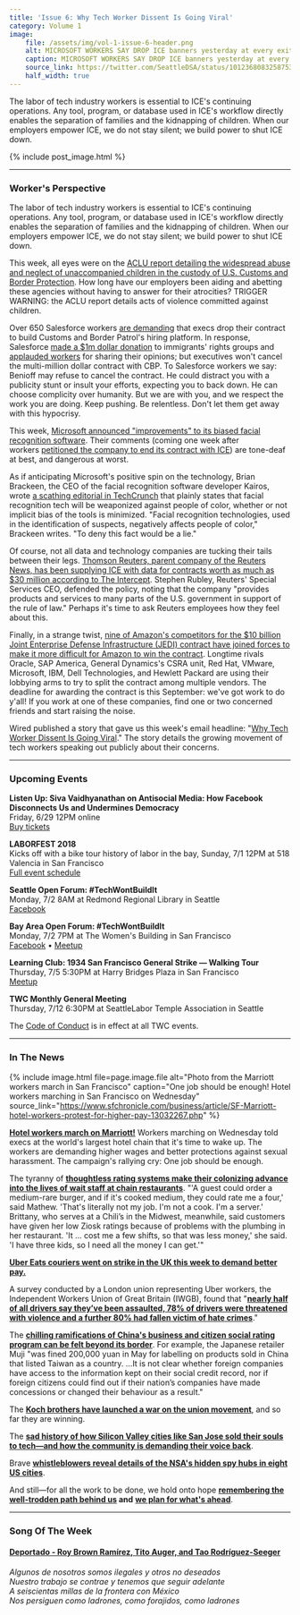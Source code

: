 ```yaml
---
title: 'Issue 6: Why Tech Worker Dissent Is Going Viral'
category: Volume 1
image:
    file: /assets/img/vol-1-issue-6-header.png
    alt: MICROSOFT WORKERS SAY DROP ICE banners yesterday at every exit for Microsoft in Seattle  (Image from @SeattleDSA)
    caption: MICROSOFT WORKERS SAY DROP ICE banners yesterday at every exit for Microsoft in Seattle  (Image from @SeattleDSA)
    source_link: https://twitter.com/SeattleDSA/status/1012368083258753025
    half_width: true
---
```


<!-- Content imported from: https://eepurl.com/dzoRS9 -->

The labor of tech industry workers is essential to ICE's continuing operations. Any tool, program, or database used in ICE's workflow directly enables the separation of families and the kidnapping of children. When our employers empower ICE, we do not stay silent; we build power to shut ICE down.  

<!--excerpt-->

{% include post_image.html %}

***

### Worker's Perspective

The labor of tech industry workers is essential to ICE's continuing operations. Any tool, program, or database used in ICE's workflow directly enables the separation of families and the kidnapping of children. When our employers empower ICE, we do not stay silent; we build power to shut ICE down.  

This week, all eyes were on the [ACLU report detailing the widespread abuse and neglect of unaccompanied children in the custody of U.S. Customs and Border Protection](https://www.aclu.org/news/aclu-obtains-documents-showing-widespread-abuse-child-immigrants-us-custody). How long have our employers been aiding and abetting these agencies without having to answer for their atrocities? TRIGGER WARNING: the ACLU report details acts of violence committed against children.

Over 650 Salesforce workers [are demanding](https://www.buzzfeed.com/carolineodonovan/salesforce-employees-push-back-against-company-contract?utm_term=.yd11ByaK8#.xfRA9jgBp) that execs drop their contract to build Customs and Border Patrol's hiring platform. In response, Salesforce [made a $1m dollar donation](https://twitter.com/salesforce/status/1012035908722397184) to immigrants' rights groups and [applauded workers](https://www.bloomberg.com/news/articles/2018-06-27/salesforce-s-benioff-keeps-ties-to-border-agency-after-protest) for sharing their opinions; but executives won't cancel the multi-million dollar contract with CBP. To Salesforce workers we say: Benioff may refuse to cancel the contract. He could distract you with a publicity stunt or insult your efforts, expecting you to back down. He can choose complicity over humanity. But we are with you, and we respect the work you are doing. Keep pushing. Be relentless. Don't let them get away with this hypocrisy.  
  
This week, [Microsoft announced "improvements" to its biased facial recognition software](https://gizmodo.com/microsoft-improves-racist-facial-recognition-software-1827141398). Their comments (coming one week after workers&nbsp;[petitioned the company to end its contract with ICE](https://gizmodo.com/microsoft-employees-pressure-leadership-to-cancel-ice-c-1826965297)) are tone-deaf at best, and dangerous at worst.&nbsp;  

As if anticipating Microsoft's positive spin on the technology, Brian Brackeen, the CEO of the facial recognition software developer Kairos, wrote [a scathing editorial in TechCrunch](https://techcrunch.com/2018/06/25/facial-recognition-software-is-not-ready-for-use-by-law-enforcement/) that plainly states that facial recognition tech will be weaponized against people of color, whether or not implicit bias of the tools is minimized. "Facial recognition technologies, used in the identification of suspects, negatively affects people of color," Brackeen writes. "To deny this fact would be a lie."  
  
Of course, not all data and technology companies are tucking their tails between their legs. [Thomson Reuters, parent company of the Reuters News, has been supplying ICE with data for contracts worth as much as $30 million according to The Intercept](https://theintercept.com/2018/06/27/thomson-reuters-defends-its-work-for-ice/).&nbsp;Stephen Rubley, Reuters' Special Services CEO, defended the policy, noting that the company "provides products and services to many parts of the U.S. government in support of the rule of law." Perhaps it's time to ask Reuters employees how they feel about this.&nbsp;  
  
Finally, in a strange twist, [nine of Amazon's competitors for the $10 billion Joint Enterprise Defense Infrastructure (JEDI) contract have joined forces to make it more difficult for Amazon to win the contract](https://amp.businessinsider.com/9-rival-tech-companies-band-together-to-prevent-amazon-pentagon-win-2018-6). Longtime rivals Oracle, SAP America, General Dynamics's CSRA unit, Red Hat, VMware, Microsoft, IBM, Dell Technologies, and Hewlett Packard are using their lobbying arms to try to split the contract among multiple vendors. The deadline for awarding the contract is this September: we've got work to do y'all! If you work at one of these companies, find one or two concerned friends and start raising the noise.  
  
Wired published a story that gave us this week's email headline: "[Why Tech Worker Dissent Is Going Viral](https://www.wired.com/story/why-tech-worker-dissent-is-going-viral/)." The story details the growing movement of tech workers speaking out publicly about their concerns. 

***

###  Upcoming Events

 **Listen Up: Siva Vaidhyanathan on Antisocial Media: How Facebook Disconnects Us and Undermines Democracy**  
Friday, 6/29 12PM online  
[Buy tickets](https://listenup.tech/talks/siva-vaidhyanathan)  
  
**LABORFEST 2018**  
Kicks off with a bike tour history of labor in the bay,&nbsp;Sunday, 7/1 12PM at 518 Valencia in San Francisco  
[Full event schedule](https://www.laborfest.net/wp/)  
  
**Seattle Open Forum: #TechWontBuildIt**  
Monday, 7/2 8AM at Redmond Regional Library in Seattle  
[F](https://www.laborfest.net/wp/)[acebook](https://www.facebook.com/events/180355522811809/)  
  
**Bay Area Open Forum: #TechWontBuildIt**  
Monday, 7/2 7PM at The Women's Building in San Francisco  
[F](https://www.laborfest.net/wp/)[acebook](https://www.facebook.com/events/180355522811809/)&nbsp;• [Meetup](https://www.meetup.com/Tech-Workers-Coalition/events/252137095/)  
  
**Learning Club: 1934 San Francisco General Strike — Walking Tour**  
Thursday, 7/5 5:30PM at Harry Bridges Plaza in San Francisco  
[Meetup](https://www.meetup.com/Tech-Workers-Coalition/events/252184506)  
  
**TWC Monthly General Meeting**  
Thursday, 7/12 6:30PM at SeattleLabor Temple Association in Seattle&nbsp;

The [Code of Conduct](https://techworkerscoalition.org/community-guide/) is in effect at all TWC events.

***

###  In The News

{% include image.html
    file=page.image.file
    alt="Photo from the Marriott workers march in San Francisco"
    caption="One job should be enough! Hotel workers marching in San Francisco on Wednesday"
    source_link="https://www.sfchronicle.com/business/article/SF-Marriott-hotel-workers-protest-for-higher-pay-13032267.php"
%}

[**Hotel workers march on Marriott!**](https://www.buzzfeed.com/claudiakoerner/marriott-unite-here-union-protest-panic-buttons?utm_term=.rfAqy1WgZ#.cpO63VZ8v) Workers marching on Wednesday told execs at the world's largest hotel chain that it's time to wake up. The workers are demanding higher wages and better protections against sexual harassment. The campaign's rallying cry: One job should be enough.  
  
The tyranny of [**thoughtless rating systems make their colonizing advance into the lives of wait staff at chain restaurants**](https://www.buzzfeed.com/carolineodonovan/ziosk-presto-tabletop-tablet-restaurant-rating-servers?utm_term=.ygpmERqNV&sub=0_121215855#.gc0lGwgM1). "'A guest could order a medium-rare burger, and if it's cooked medium, they could rate me a four,' said Mathew. 'That's literally not my job. I'm not a cook. I'm a server.' Brittany, who serves at a Chili’s in the Midwest, meanwhile, said customers have given her low Ziosk ratings because of problems with the plumbing in her restaurant. 'It ... cost me a few shifts, so that was less money,' she said. 'I have three kids, so I need all the money I can get.'"  
  
[**Uber Eats couriers went on strike in the UK this week to demand better pay.**](https://www.plymouthherald.co.uk/news/business/heres-you-might-not-able-1708175#)  
  
A survey conducted by a London union representing Uber workers, the Independent Workers Union of Great Britain (IWGB), found that "[**nearly half of all drivers say they’ve been assaulted, 78% of drivers were threatened with violence and a further 80% had fallen victim of hate crimes**](https://leftfootforward.org/2018/06/uber-is-appealing-against-its-license-ban-but-drivers-union-warns-of-epidemic-of-violence/)."  
  
The [**chilling ramifications of China's business and citizen social rating program can be felt beyond its border**](https://www.theguardian.com/world/2018/jun/28/chinas-social-credit-system-could-interfere-in-other-nations-sovereignty?CMP=Share_AndroidApp_Slack).&nbsp;For example, the Japanese retailer Muji&nbsp;"was fined 200,000 yuan in May for labelling on products sold in China that listed Taiwan as a country. ...It is not clear whether foreign companies have access to the information kept on their social credit record, nor if foreign citizens could find out if their nation’s companies have made concessions or changed their behaviour as a result."  
  
The [**Koch brothers have launched a war on the union movement**](https://www.bloomberg.com/news/articles/2018-06-27/koch-brothers-linked-group-declares-new-war-on-unions), and so far they are winning.  
  
The [**sad history of how Silicon Valley cities like San Jose sold their souls to tech—and how the community is demanding their voice back**](https://www.theatlantic.com/technology/archive/2018/06/who-gets-to-live-in-silicon-valley/563543/).  
  
Brave [**whistleblowers reveal details of the NSA's hidden spy hubs in eight US cities**](https://theintercept.com/2018/06/25/att-internet-nsa-spy-hubs/).&nbsp;  
  
And still—for all the work to be done, we hold onto hope&nbsp;**[remembering the well-trodden path behind us](https://www.bloomberg.com/news/articles/2017-09-14/union-power-is-putting-pressure-on-silicon-valley-s-tech-giants)&nbsp;and** [**we plan for what's ahead**](https://novaramedia.com/2018/06/27/now-is-the-time-for-worker-power-in-the-tech-industry/). 

***

### Song Of The Week

#### **[Deportado - Roy Brown Ramírez, Tito Auger, and Tao Rodríguez-Seeger](https://www.youtube.com/watch?v=92-C31t1hww)**
  
_Algunos de nosotros somos ilegales y otros no deseados_<br/>
_Nuestro trabajo se contrae y tenemos que seguir adelante_<br/>
_A seiscientas millas de la frontera con México_<br/>
_Nos persiguen como ladrones, como forajidos, como ladrones_<br/>
